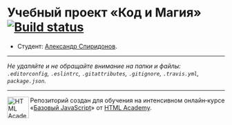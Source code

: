 # Учебный проект «Код и Магия» [![Build status][travis-image]][travis-url]

* Студент: [Александр Спиридонов](https://up.htmlacademy.ru/javascript/9/user/375829).

---

_Не удаляйте и не обращайте внимание на папки и файлы:_<br>
_`.editorconfig`, `.eslintrc`, `.gitattributes`, `.gitignore`, `.travis.yml`, `package.json`._

---

<a href="https://htmlacademy.ru/intensive/javascript"><img align="left" width="50" height="50" title="HTML Academy" src="https://up.htmlacademy.ru/static/img/intensive/javascript/logo-for-github.svg"></a>

Репозиторий создан для обучения на интенсивном онлайн‑курсе «[Базовый JavaScript](https://htmlacademy.ru/intensive/javascript)» от [HTML Academy](https://htmlacademy.ru).

[travis-image]: https://travis-ci.org/htmlacademy-javascript/375829-code-and-magick.svg?branch=master
[travis-url]: https://travis-ci.org/htmlacademy-javascript/375829-code-and-magick
